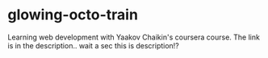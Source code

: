 # glowing-octo-train
Learning web development with Yaakov Chaikin's coursera course. The link is in the description..  wait a sec this is description!?
